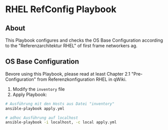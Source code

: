 # RHEL RefConfig Playbook

## About

This Playbook configures and checks the OS Base Configuration according to the "Referenzarchitektur RHEL" of first frame networkers ag.

## OS Base Configuration

Bevore using this Playbook, please read at least Chapter 2.1 "Pre-Configuration" from Referenzkonfiguration RHEL in qWiki.

1. Modify the `inventory` file
2. Apply Playbook:

```bash
# Ausführung mit den Hosts aus Datei "inventory"
ansible-playbook apply.yml

# adhoc Ausführung auf localhost
ansible-playbook -i localhost, -c local apply.yml
```
